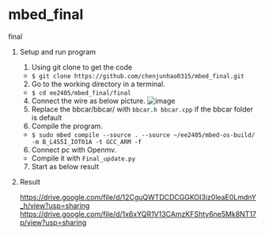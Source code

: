 # mbed_final
final
1. Setup and run program
    1. Using git clone to get the code
    * `$ git clone https://github.com/chenjunhao0315/mbed_final.git`
    2. Go to the working directory in a terminal.
    * `$ cd ee2405/mbed_final/final`
    4. Connect the wire as below picture.
    ![image](https://github.com/chenjunhao0315/mbed_hw4/blob/master/IMG_1823.jpg)
    6. Replace the bbcar/bbcar/ with `bbcar.h bbcar.cpp` if the bbcar folder is default
    5. Compile the program.
    * `$ sudo mbed compile --source . --source ~/ee2405/mbed-os-build/ -m B_L4S5I_IOT01A -t GCC_ARM -f`
    6. Connect pc with Openmv.
    * Compile it with `Final_update.py`
    7. Start as below result

2. Result

    https://drive.google.com/file/d/12CguQWTDCDCGGKOI3iz0leaE0LmdnY_h/view?usp=sharing  
    https://drive.google.com/file/d/1x6xYQR1V13CAmzKFShty6ne5Mk8NT17p/view?usp=sharing
